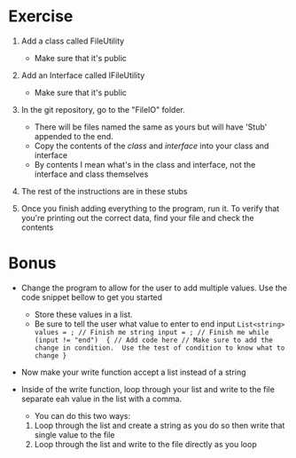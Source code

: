 # Exercise
1. Add a class called FileUtility
	- Make sure that it's public
2. Add an Interface called IFileUtility
	- Make sure that it's public
3. In the git repository, go to the "FileIO" folder. 
	- There will be files named the same as yours but will have 'Stub' appended to the end.
	- Copy the contents of the _class_ and _interface_ into your class and interface
	- By contents I mean what's in the class and interface, not the interface and class themselves
4. The rest of the instructions are in these stubs

5. Once you finish adding everything to the program, run it.  To verify that you're printing out the correct data, find your file and check the contents

# Bonus
- Change the program to allow for the user to add multiple values.  Use the code snippet bellow to get you started
	- Store these values in a list.
	- Be sure to tell the user what value to enter to end input
`
List<string> values = ; // Finish me
string input = ; // Finish me
while (input != "end") 
{
	// Add code here
	// Make sure to add the change in condition.  Use the test of condition to know what to change
}
`

- Now make your write function accept a list instead of a string
- Inside of the write function, loop through your list and write to the file separate eah value in the list with a comma.
	- You can do this two ways:
	1. Loop through the list and create a string as you do so then write that single value to the file
	2. Loop through the list and write to the file directly as you loop
